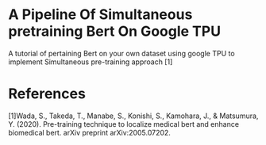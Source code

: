 # A Pipeline Of Simultaneous pretraining Bert On Google TPU
A tutorial of pertaining Bert on your own dataset using google TPU to implement Simultaneous pre-training approach [1] 
# References
[1]Wada, S., Takeda, T., Manabe, S., Konishi, S., Kamohara, J., & Matsumura, Y. (2020). Pre-training technique to localize medical bert and enhance biomedical bert. arXiv preprint arXiv:2005.07202.

